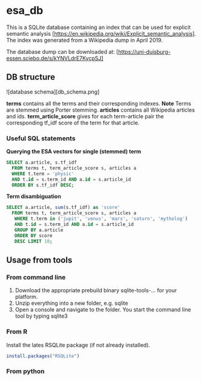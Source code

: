 # esa_db

This is a SQLite database containing an index that can be used for explicit semantic analysis [https://en.wikipedia.org/wiki/Explicit_semantic_analysis]. The index was generated from a Wikipedia dump in April 2019.

The database dump can be downloaded at: [https://uni-duisburg-essen.sciebo.de/s/kYNVLdrE7KycpSJ]

## DB structure

![database schema][db_schema.png]

**terms** contains all the terms and their corresponding indexes. **Note** Terms are stemmed using Porter stemming.
**articles** contains all Wikipedia articles and ids.
**term_article_score** gives for each term-article pair the corresponding tf_idf score of the term for that article.

### Useful SQL statements

**Querying the ESA vectors for single (stemmed) term**

```SQL
SELECT a.article, s.tf_idf
  FROM terms t, term_article_score s, articles a
  WHERE t.term = 'physic' 
  AND t.id = s.term_id AND a.id = s.article_id
  ORDER BY s.tf_idf DESC;
```

**Term disambiguation**

```SQL
SELECT a.article, sum(s.tf_idf) as 'score' 
  FROM terms t, term_article_score s, articles a  
   WHERE t.term in ('jupit', 'venus', 'mars', 'saturn', 'mytholog') 
   AND t.id = s.term_id AND a.id = s.article_id 
   GROUP BY a.article 
   ORDER BY score 
   DESC LIMIT 10;
```


## Usage from tools

### From command line
1. Download the appropriate prebuild binary sqlite-tools-... for your platform.
2. Unzip everything into a new folder, e.g. sqlite
3. Open a console and navigate to the folder. You start the command line tool by typing sqlite3

### From R
Install the lates RSQLite package (if not already installed). 
```R
install.packages("RSQLite")
```



### From python

